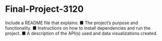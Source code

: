 # Final-Project-3120

Include a README file that explains:
■ The project’s purpose and functionality.
■ Instructions on how to install dependencies and run the project.
■ A description of the API(s) used and data visualizations created.
